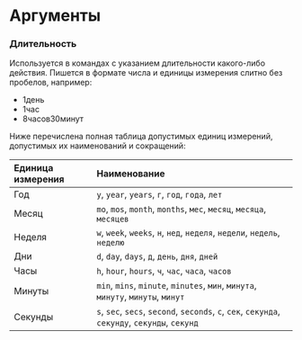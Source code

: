 # Аргументы

### Длительность <a id="duration"></a>

Используется в командах с указанием длительности какого-либо действия. Пишется в формате числа и единицы измерения слитно без пробелов, например:

* 1день
* 1час
* 8часов30минут

Ниже перечислена полная таблица допустимых единиц измерений, допустимых их наименований и сокращений:

| Единица измерения | Наименование |
| :--- | :--- |
| Год | `y`, `year`, `years`, `г`, `год`, `года`, `лет` |
| Месяц | `mo`, `mos`, `month`, `months`, `мес`, `месяц`, `месяца`, `месяцев` |
| Неделя | `w`, `week`, `weeks`, `н`, `нед`, `неделя`, `недели`, `недель`, `неделю` |
| Дни | `d`, `day`, `days`, `д`, `день`, `дня`, `дней` |
| Часы | `h`, `hour`, `hours`, `ч`, `час`, `часа`, `часов` |
| Минуты | `min`, `mins`, `minute`, `minutes`, `мин`, `минута`, `минуту`, `минуты`, `минут` |
| Секунды | `s`, `sec`, `secs`, `second`, `seconds`, `c`, `сек`, `секунда`, `секунду`, `секунды`, `секунд` |

